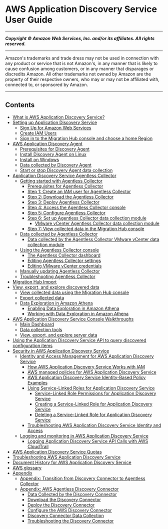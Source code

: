 # AWS Application Discovery Service User Guide

-----
*****Copyright &copy; Amazon Web Services, Inc. and/or its affiliates. All rights reserved.*****

-----
Amazon's trademarks and trade dress may not be used in 
     connection with any product or service that is not Amazon's, 
     in any manner that is likely to cause confusion among customers, 
     or in any manner that disparages or discredits Amazon. All other 
     trademarks not owned by Amazon are the property of their respective
     owners, who may or may not be affiliated with, connected to, or 
     sponsored by Amazon.

-----
## Contents
+ [What is AWS Application Discovery Service?](what-is-appdiscovery.md)
+ [Setting up Application Discovery Service](setting-up.md)
   + [Sign Up for Amazon Web Services](setting-up-signup.md)
   + [Create IAM Users](setting-up-iam.md)
   + [Sign in to the Migration Hub console and choose a home Region](setting-up-choose-home-region.md)
+ [AWS Application Discovery Agent](discovery-agent.md)
   + [Prerequisites for Discovery Agent](gen-prep-agents.md)
   + [Install Discovery Agent on Linux](install_on_linux.md)
   + [Install on Windows](install_on_windows.md)
   + [Data collected by Discovery Agent](agent-data-collected.md)
   + [Start or stop Discovery Agent data collection](start-agent-data-collection.md)
+ [Application Discovery Service Agentless Collector](agentless-collector.md)
   + [Getting started with Agentless Collector](agentless-collector-gs.md)
      + [Prerequisites for Agentless Collector](agentless-collector-gs-prerequisites.md)
      + [Step 1: Create an IAM user for Agentless Collector](agentless-collector-gs-iam-user.md)
      + [Step 2: Download the Agentless Collector](agentless-collector-gs-download-ova.md)
      + [Step 3: Deploy Agentless Collector](agentless-collector-gs-deploy.md)
      + [Step 4: Access the Agentless Collector console](agentless-collector-gs-access-console.md)
      + [Step 5: Configure Agentless Collector](agentless-collector-gs-configure.md)
      + [Step 6: Set up Agentless Collector data collection module](agentless-collector-gs-data-collection.md)
         + [VMware vCenter Agentless Collector data collection module](agentless-collector-gs-data-collection-vcenter.md)
      + [Step 7: View collected data in the Migration Hub console](agentless-collector-gs-view-collected-data.md)
   + [Data collected by Agentless Collector](agentless-collector-data-collected.md)
      + [Data collected by the Agentless Collector VMware vCenter data collection module](agentless-collector-data-collected-vmware.md)
   + [Using the Agentless Collector console](agentless-collector-using.md)
      + [The Agentless Collector dashboard](agentless-collector-dashboard.md)
      + [Editing Agentless Collector settings](agentless-collector-edit-configure.md)
      + [Editing VMware vCenter credentials](agentless-collector-vcenter-edit.md)
   + [Manually updating Agentless Collector](agentless-collector-update.md)
   + [Troubleshooting Agentless Collector](agentless-collector-troubleshooting.md)
+ [Migration Hub Import](discovery-import.md)
+ [View, export, and explore discovered data](view-and-export.md)
   + [View collected data using the Migration Hub console](view-data.md)
   + [Export collected data](export-data.md)
   + [Data Exploration in Amazon Athena](explore-data.md)
      + [Enabling Data Exploration in Amazon Athena](ce-prep-agents.md)
      + [Working with Data Exploration in Amazon Athena](working-with-data-athena.md)
+ [AWS Application Discovery Service Console Walkthroughs](console-walkthrough.md)
   + [Main Dashboard](dashboard.md)
   + [Data collection tools](data_collection.md)
   + [View, export, and explore server data](discovered_servers.md)
+ [Using the Application Discovery Service API to query discovered configuration items](discovery-api-queries.md)
+ [Security in AWS Application Discovery Service](security.md)
   + [Identity and Access Management for AWS Application Discovery Service](security-iam.md)
      + [How AWS Application Discovery Service Works with IAM](security_iam_service-with-iam.md)
      + [AWS managed policies for AWS Application Discovery Service](security-iam-awsmanpol.md)
      + [AWS Application Discovery Service Identity-Based Policy Examples](security_iam_id-based-policy-examples.md)
      + [Using Service-Linked Roles for Application Discovery Service](using-service-linked-roles.md)
         + [Service-Linked Role Permissions for Application Discovery Service](service-linked-role-permissions.md)
         + [Creating a Service-Linked Role for Application Discovery Service](create-service-linked-role.md)
         + [Deleting a Service-Linked Role for Application Discovery Service](delete-service-linked-role.md)
      + [Troubleshooting AWS Application Discovery Service Identity and Access](security_iam_troubleshoot.md)
   + [Logging and monitoring in AWS Application Discovery Service](logging-monitoring.md)
      + [Logging Application Discovery Service API Calls with AWS CloudTrail](logging-using-cloudtrail.md)
+ [AWS Application Discovery Service Quotas](ads_service_limits.md)
+ [Troubleshooting AWS Application Discovery Service](troubleshooting.md)
+ [Document History for AWS Application Discovery Service](doc-history.md)
+ [AWS glossary](glossary.md)
+ [Appendix](appendix.md)
   + [Appendix: Transition from Discovery Connector to Agentless Collector](discovery-collector-transition.md)
   + [Appendix: AWS Agentless Discovery Connector](discovery-connector.md)
      + [Data Collected by the Discovery Connector](agentless-data-collected.md)
      + [Download the Discovery Connector](setting-up-agentless.md)
      + [Deploy the Discovery Connector](deploy-connector-appliance.md)
      + [Configure the AWS Discovery Connector](configure-connector.md)
      + [Discovery Connector Data Collection](start-connector-data-collection.md)
      + [Troubleshooting the Discovery Connector](agentless-troubleshooting.md)